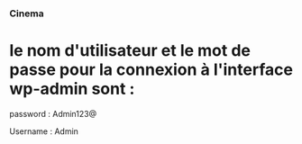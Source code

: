 ### Cinema 

# le nom d'utilisateur et le mot de passe pour la connexion à l'interface wp-admin sont :

password  :  Admin123@

Username  : Admin

